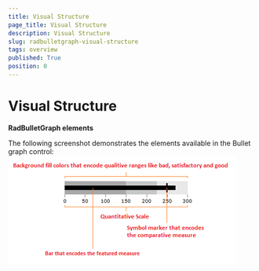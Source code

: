 ```yaml
---
title: Visual Structure
page_title: Visual Structure
description: Visual Structure
slug: radbulletgraph-visual-structure
tags: overview
published: True
position: 0
---
```


# Visual Structure


__RadBulletGraph elements__

The following screenshot demonstrates the elements available in the Bullet graph control:  
![](images/radbulletgraphelements.png)


